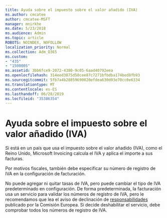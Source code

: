 ```yaml
---
title: Ayuda sobre el impuesto sobre el valor añadido (IVA)
ms.author: cmcatee
author: cmcatee-MSFT
manager: mnirkhe
ms.date: 5/23/2018
ms.audience: Admin
ms.topic: article
ROBOTS: NOINDEX, NOFOLLOW
localization_priority: Normal
ms.collection: Adm_O365
ms.custom:
- "435"
- "1500005"
ms.assetid: 3bb6fce9-2072-4380-9c05-6aad40792eea
ms.openlocfilehash: 314eed3875d50cee87c7271bfbdba174bed8fb93
ms.sourcegitcommit: 5fb7a4b28859690020efdea630d03e70cc0e6334
ms.translationtype: MT
ms.contentlocale: es-ES
ms.lasthandoff: 06/28/2019
ms.locfileid: "35386354"
---
```

# <a name="help-understanding-value-added-tax-vat"></a>Ayuda sobre el impuesto sobre el valor añadido (IVA)

Si está en un país que usa el impuesto sobre el valor añadido (IVA), como el Reino Unido, Microsoft Invoicing calcula el IVA y aplica el importe a sus facturas.
  
Por motivos fiscales, también debe especificar su número de registro de IVA en la configuración de facturación.
  
No puede agregar ni quitar tasas de IVA, pero puede cambiar el tipo de IVA predeterminado en configuración. De forma predeterminada, la facturación usa un servicio para validar los números de registro de IVA, pero le recomendamos que lea el aviso de declinación de [responsabilidades](https://go.microsoft.com/fwlink/?LinkID=841741) publicado por la Comisión Europea. Si decide deshabilitar el servicio, debe comprobar todos los números de registro de IVA.
  